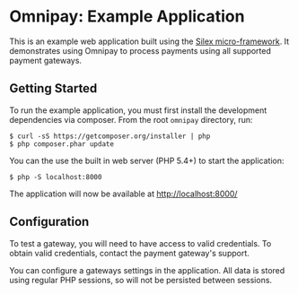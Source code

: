 # Omnipay: Example Application

This is an example web application built using the [Silex micro-framework](http://silex.sensiolabs.org/).
It demonstrates using Omnipay to process payments using all supported payment gateways.

## Getting Started

To run the example application, you must first install the development dependencies via composer.
From the root `omnipay` directory, run:

    $ curl -sS https://getcomposer.org/installer | php
    $ php composer.phar update

You can the use the built in web server (PHP 5.4+) to start the application:

    $ php -S localhost:8000

The application will now be available at [http://localhost:8000/](http://localhost:8000/)

## Configuration

To test a gateway, you will need to have access to valid credentials. To obtain valid credentials,
contact the payment gateway's support.

You can configure a gateways settings in the application. All data is stored using regular PHP
sessions, so will not be persisted between sessions.
